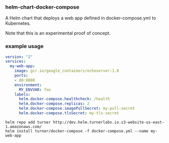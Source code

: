 ### helm-chart-docker-compose

A Helm chart that deploys a web app defined in docker-compose.yml to Kubernetes.

Note that this is an experimental proof of concept.


### example usage

```yaml
version: "2"
services:
  my-web-app:
    image: gcr.io/google_containers/echoserver:1.8
    ports:
    - 80:8080
    environment:
      MY_ENVVAR: foo
    labels:
      helm.docker-compose.healthcheck: /health
      helm.docker-compose.replicas: 2
      helm.docker-compose.imagePullSecret: my-pull-secret
      helm.docker-compose.tlsSecret: my-tls-secret
```

```
helm repo add turner http://dev.helm.turnerlabs.io.s3-website-us-east-1.amazonaws.com/
helm install turner/docker-compose -f docker-compose.yml --name my-web-app
```

